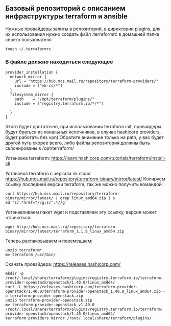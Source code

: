 ## Базовый репозиторий с описанием инфраструктуры terraform и ansible


Нужные провайдеры залиты в репозиторий, в директории plugins, для их использования нужно создать файл .terraformrc в домашней папке своего пользователя
```
touch ~/.terraformrc
```

### В файле должно находиться следующее
```
provider_installation {
  network_mirror {
    url = "https://hub.mcs.mail.ru/repository/terraform-providers/"
    include = ["vk-cs/*"]
  }
  filesystem_mirror {
    path    = "/opt/terraform/plugins/"
    include = ["registry.terraform.io/*/*"]

  }
}
```
Этого будет достаточно, при использовании terraform init, провайдеры будут браться из локальных испочников, в случае hashicorp providers, будет работать без vpn) Обратите внимание только на path, у вас будет другой путь скорее всего, либо файлы репозитория должны быть склонированы в /opt/terraform/

Установка terraform:
https://learn.hashicorp.com/tutorials/terraform/install-cli

Установка terraform с зеркала vk cloud https://hub.mcs.mail.ru/repository/terraform-binary/mirror/latest/
Копируем ссылку последней версии terraform, так же можно получить командой:
```
curl https://hub.mcs.mail.ru/repository/terraform-binary/mirror/latest/ | grep linux_amd64.zip | s
ed 's/.*href="//g;s/".*//g'
```
Устанавливаем пакет wget и подставляем эту ссылку, версия может отличаться:
```
wget http://hub.mcs.mail.ru/repository/terraform-binary/mirror/latest/terraform_1.1.9_linux_amd64.zip
```
Теперь распаковываем и перемещаем:
```
unzip terraform*
mv terraform /usr/bin/
```
Скачать провайдера:
https://releases.hashicorp.com/

```
mkdir -p /root/.local/share/terraform/plugins/registry.terraform.io/terraform-provider-openstack/openstack/1.40.0/linux_amd64/
curl -L https://releases.hashicorp.com/terraform-provider-openstack/1.40.0/terraform-provider-openstack_1.40.0_linux_amd64.zip -o terraform-provider-openstack.zip
unzip terraform-provider-openstack.zip
mv terraform-provider-openstack_v1.40.0 /root/.local/share/terraform/plugins/registry.terraform.io/terraform-provider-openstack/openstack/1.40.0/linux_amd64/
terraform providers mirror /root/.local/share/terraform/plugins/
```
